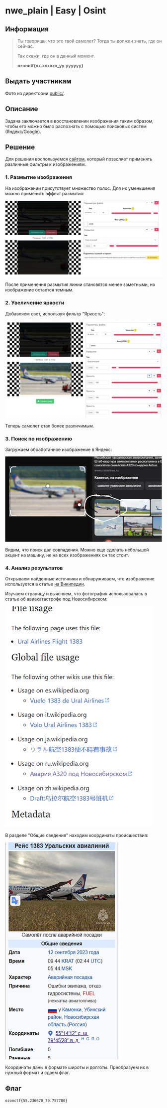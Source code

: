 # nwe_plain | Easy | Osint

## Информация

> Ты говоришь, что это твой самолет? Тогда ты должен знать, где он сейчас.
>
> Так скажи, где он в данный момент.
>
> **ozonctf{xx.xxxxxx_yy.yyyyyy}**

## Выдать участникам

Фото из директории [public/](public/).

## Описание

Задача заключается в восстановлении изображения таким образом, чтобы его можно было распознать с помощью поисковых систем (Яндекс/Google).

## Решение

Для решения воспользуемся [сайтом](https://anytools.pro/ru/img/editor), который позволяет применять различные фильтры к изображениям.

### 1. Размытие изображения

На изображении присутствует множество полос. Для их уменьшения можно применить эффект размытия:

![Размытие](img/blur10.png)

После применения размытия линии становятся менее заметными, но изображение остается темным.

### 2. Увеличение яркости

Добавляем свет, используя фильтр "Яркость":

![Яркость](img/finaly.png)

Теперь самолет стал более различимым.

### 3. Поиск по изображению

Загружаем обработанное изображение в Яндекс:

![Яндекс](img/yandex.png)

Видим, что поиск дал совпадения. Можно еще сделать небольшой акцент на машину, не на всех изображениях он так стоит.

### 4. Анализ результатов

Открываем найденные источники и обнаруживаем, что изображение используется в статье [на Википедии](https://en.m.wikipedia.org/wiki/File:Ural_Airlines,_VP-BMW,_Airbus_A320-214_(21365622235).jpg).

Изучаем страницу и выясняем, что фотография использовалась в статье об авиакатастрофе под Новосибирском:

![Статья](img/upload%20file%20in%20wiki.png)

В разделе "Общие сведения" находим координаты происшествия:

![Информация](img/info.png)

Координаты даны в формате широты и долготы. Преобразуем их в нужный формат и сдаем флаг.

## Флаг

```ozonctf{55.236670_79.757780}```

